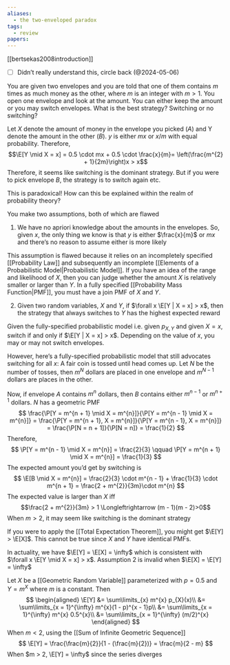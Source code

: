 ```yaml
---
aliases:
  - the two-enveloped paradox
tags:
  - review
papers:
---
```

[[bertsekas2008introduction]]

- [ ] Didn’t really understand this, circle back (@2024-05-06)

You are given two envelopes and you are told that one of them contains $m$ times as much money as the other, where $m$ is an integer with $m > 1$. You open one envelope and look at the amount. You can either keep the amount or you may switch envelopes. What is the best strategy? Switching or no switching?

Let $X$ denote the amount of money in the envelope you picked ($A$) and Y denote the amount in the other ($B$). $y$ is either $mx$ or $x/m$ with equal probability. Therefore,
$$\E[Y \mid X = x] = 0.5 \cdot mx + 0.5 \cdot \frac{x}{m}= \left(\frac{m^{2} + 1}{2m}\right)x > x$$
Therefore, it seems like switching is the dominant strategy. But if you were to pick envelope $B$, the strategy is to switch again etc. 

This is paradoxical! How can this be explained within the realm of probability theory?

You make two assumptions, both of which are flawed

1. We have no apriori knowledge about the amounts in the envelopes. So, given $x$, the only thing we know is that $y$ is either $\frac{x}{m}$ or $mx$ and there’s no reason to assume either is more likely

This assumption is flawed because it relies on an incompletely specified [[Probability Law]] and subsequently an incomplete [[Elements of a Probabilistic Model|Probabilistic Model]]. If you have an idea of the range and likelihood of $X$, then you can judge whether the amount $X$ is relatively smaller or larger than $Y$. In a fully specified [[Probability Mass Function|PMF]], you must have a join PMF of $X$ and $Y$. 

2. Given two random variables, $X$ and $Y$, if $\forall x \E[Y | X = x] > x$, then the strategy that always switches to $Y$ has the highest expected reward

Given the fully-specified probabilistic model i.e. given $p_{X,Y}$ and given $X = x$, switch if and only if $\E[Y | X = x] > x$. Depending on the value of $x$, you may or may not switch envelopes.

However, here’s a fully-specified probabilistic model that still advocates switching for all $x$: A fair coin is tossed until head comes up. Let $N$ be the number of tosses, then $m^N$ dollars are placed in one envelope and $m^{N-1}$ dollars are places in the other. 

Now, if envelope $A$ contains $m^{n}$ dollars, then $B$ contains either $m^{n - 1}$ or $m^{n + 1}$ dollars. $N$ has a geometric PMF
$$
\frac{\P[Y = m^{n + 1} \mid X = m^{n}]}{\P[Y = m^{n - 1} \mid X = m^{n}]} = \frac{\P[Y = m^{n + 1}, X = m^{n}]}{\P[Y = m^{n - 1}, X = m^{n}]} = \frac{\P[N = n + 1]}{\P[N = n]} = \frac{1}{2}
$$
Therefore,
$$
\P[Y = m^{n - 1} \mid X = m^{n}] = \frac{2}{3} \qquad \P[Y = m^{n + 1} \mid X = m^{n}] = \frac{1}{3}
$$
The expected amount you’d get by switching is
$$
\E[B \mid X = m^{n}] = \frac{2}{3} \cdot m^{n - 1} + \frac{1}{3} \cdot m^{n + 1} = \frac{2 + m^{2}}{3m}\cdot m^{n}
$$
The expected value is larger than $X$ iff 
$$\frac{2 + m^{2}}{3m} > 1 \Longleftrightarrow (m - 1)(m - 2)>0$$
When $m>2$, it may seem like switching is the dominant strategy

If you were to apply the [[Total Expectation Theorem]], you might get $\E[Y] > \E[X]$. This cannot be true since $X$ and $Y$ have identical PMFs. 

In actuality, we have $\E[Y] = \E[X] = \infty$ which is consistent with $\forall x \E[Y \mid X = x] > x$. Assumption 2 is invalid when $\E[X] = \E[Y] = \infty$

Let $X$ be a [[Geometric Random Variable]] parameterized with $p = 0.5$ and $Y = m^{X}$ where $m$ is a constant. Then
$$
\begin{aligned}
\E[Y] &= \sum\limits_{x} m^{x} p_{X}(x)\\
&= \sum\limits_{x = 1}^{\infty} m^{x}(1 - p)^{x - 1}p\\
&= \sum\limits_{x = 1}^{\infty} m^{x} 0.5^{x}\\
&= \sum\limits_{x = 1}^{\infty} (m/2)^{x}
\end{aligned}
$$
When $m < 2$, using the [[Sum of Infinite Geometric Sequence]] 
$$
\E[Y] = \frac{\frac{m}{2}}{1 - (\frac{m}{2})} = \frac{m}{2 - m}
$$
When $m > 2, \E[Y] = \infty$ since the series diverges

